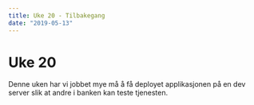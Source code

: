 ```yaml
---
title: Uke 20 - Tilbakegang
date: "2019-05-13"
---
```


# Uke 20

Denne uken har vi jobbet mye må å få deployet applikasjonen på en dev server slik at andre i banken kan teste tjenesten.
